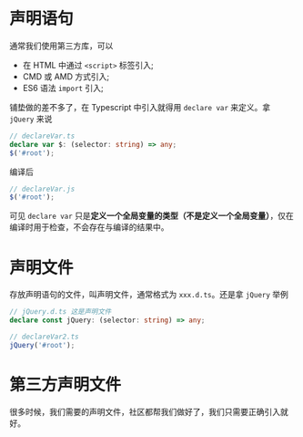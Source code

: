 # 声明语句

通常我们使用第三方库，可以

- 在 HTML 中通过 `<script>` 标签引入;
- CMD 或 AMD 方式引入;
- ES6 语法 `import` 引入;

铺垫做的差不多了，在 Typescript 中引入就得用 `declare var` 来定义。拿 `jQuery` 来说

```typescript
// declareVar.ts
declare var $: (selector: string) => any;
$('#root');
```
编译后

```javascript
// declareVar.js
$('#root');
```

可见 `declare var` 只是**定义一个全局变量的类型（不是定义一个全局变量）**，仅在编译时用于检查，不会存在与编译的结果中。

# 声明文件

存放声明语句的文件，叫声明文件，通常格式为 `xxx.d.ts`。还是拿 `jQuery` 举例

```typescript
// jQuery.d.ts 这是声明文件
declare const jQuery: (selector: string) => any;
```

```typescript
// declareVar2.ts
jQuery('#root');
```

# 第三方声明文件

很多时候，我们需要的声明文件，社区都帮我们做好了，我们只需要正确引入就好。
